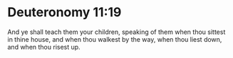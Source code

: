 # Deuteronomy 11:19

And ye shall teach them your children, speaking of them when thou sittest in thine house, and when thou walkest by the way, when thou liest down, and when thou risest up.